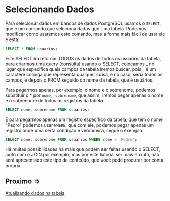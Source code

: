# Selecionando Dados

Para selecionar dados em bancos de dados PostgreSQL usamos o `SELECT`, que é um comando que seleciona dados que uma tabela. Podemos modificar como usaremos este comando, mas a forma mais fácil de usar ele é esta:

```sql
SELECT * FROM usuarios;
```

Este SELECT irá retornar TODOS os dados de todos os usuários da tabela, para criarmos uma query (consulta) usando o SELECT, colocamos _ no lugar que especifica quais campos da tabela iremos buscar, pois _ é um caractere coringa que representa qualquer coisa, e no caso, seria todos os campos, e depois o FROM seguido do nome da tabela, que é usuários.

Para pegarmos apenas, por exemplo, o nome e o sobrenome, podemos substituir o \* por `nome, sobrenome`, que assim, iremos pegar apenas o nome e o sobrenome de todos os registros da tabela.

```sql
SELECT nome, sobrenome FROM usuarios;
```

E para pegarmos apenas um registro específico da tabela, que tem o nome "Pedro" podemos usar `WHERE`, que com ele, podemos pegar apenas um registro onde uma certa condição é verdadeira, segue o exemplo:

```sql
SELECT nome, sobrenome FROM usuarios WHERE nome = 'Pedro';
```

Há muitas possibilidades há mais que podem ser feitas usando o SELECT, junto com o JOIN por exemplo, mas por este tutorial ser mais enxuto, não será apresentado este tipo de conteúdo, que você pode procurar por conta própria.

## Proximo =>

[Atualizando dados na tabela](../atualizando/README.md)

